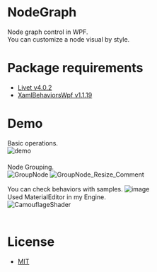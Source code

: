 # NodeGraph
Node graph control in WPF.  
You can customize a node visual by style.

# Package requirements
* [Livet v4.0.2](https://github.com/runceel/Livet/releases/tag/v4.0.2)
* [XamlBehaviorsWpf v1.1.19](https://github.com/microsoft/XamlBehaviorsWpf/releases/tag/v1.1.19)

# Demo 
Basic operations.  
![demo](https://raw.github.com/wiki/Jinten/NodeGraph/images/NodeGraph_Introduction.gif)  
　  
Node Grouping.  
![GroupNode](https://user-images.githubusercontent.com/9315925/85937980-d6728c00-b943-11ea-9339-9287247ca9d9.gif)
![GroupNode_Resize_Comment](https://user-images.githubusercontent.com/9315925/85938001-1a659100-b944-11ea-976c-821046211cd2.gif)  

You can check behaviors with samples.
![image](https://user-images.githubusercontent.com/9315925/163401928-21420a7c-9ade-42a9-84c1-630a43463399.png)
　  
Used MaterialEditor in my Engine.  
![CamouflageShader](https://user-images.githubusercontent.com/9315925/85938058-7f20eb80-b944-11ea-9c21-7296a0325f8f.gif)  
　  
# License
*  [MIT](https://github.com/Jinten/NodeGraph/blob/master/LICENSE)
